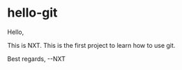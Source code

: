 # hello-git

Hello,

This is NXT. 
This is the first project to learn how to use git. 

Best regards, 
--NXT
